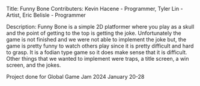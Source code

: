 Title: Funny Bone
Contributers: Kevin Hacene - Programmer, Tyler Lin - Artist, Eric Belisle - Programmer

Description: Funny Bone is a simple 2D platformer where you play as a skull and the point of getting to the top is getting the joke. Unfortunately the game is not finished and we were not able to implement the joke
but, the game is pretty funny to watch others play since it is pretty difficult and hard to grasp. It is a fodian type game so it does make sense that it is difficult. Other things that we wanted to implement were
traps, a title screen, a win screen, and the jokes. 

Project done for Global Game Jam 2024 January 20-28
